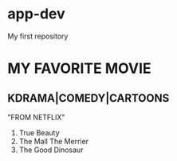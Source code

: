 # app-dev
My first repository
# MY FAVORITE MOVIE
## KDRAMA|COMEDY|CARTOONS

"FROM NETFLIX"

1. True Beauty
2. The Mall The Merrier
3. The Good Dinosaur
